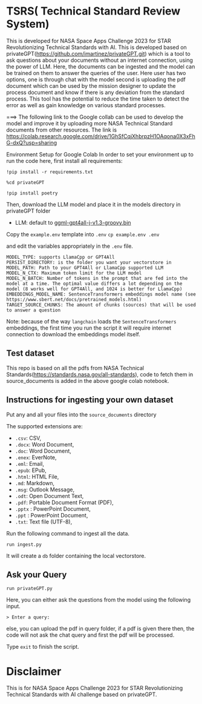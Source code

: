 # TSRS( Technical Standard Review System)
This is developed for NASA Space Apps Challenge 2023 for STAR Revolutionizing Technical Standards with AI. This is developed based on privateGPT(https://github.com/imartinez/privateGPT.git) which is a tool to ask questions about your documents without an internet connection, using the power of LLM. Here, the documents can be ingested and the model can be trained on them to answer the queries of the user. Here user has two options, one is through chat with the model second is uploading the pdf document which can be used by the mission designer to update the process document and know if there is any deviation from the standard process. This tool has the potential to reduce the time taken to detect the error as well as gain knowledge on various standard processes.

===> The following link to the Google collab can be used to develop the model and improve it by uploading more NASA Technical Standard documents from other resources. The link is https://colab.research.google.com/drive/1GhSfCqjXhbrpzH1OAqona0X3xFhG-dxQ?usp=sharing	

Environment Setup for Google Colab
In order to set your environment up to run the code here, first install all requirements:

``!pip install -r requirements.txt``

``%cd privateGPT``

```!pip install poetry```


Then, download the LLM model and place it in the models directory in privateGPT folder
- LLM: default to [ggml-gpt4all-j-v1.3-groovy.bin](https://gpt4all.io/models/ggml-gpt4all-j-v1.3-groovy.bin)

Copy the `example.env` template into `.env`
``cp example.env .env``


and edit the variables appropriately in the `.env` file.
```
MODEL_TYPE: supports LlamaCpp or GPT4All
PERSIST_DIRECTORY: is the folder you want your vectorstore in
MODEL_PATH: Path to your GPT4All or LlamaCpp supported LLM
MODEL_N_CTX: Maximum token limit for the LLM model
MODEL_N_BATCH: Number of tokens in the prompt that are fed into the model at a time. The optimal value differs a lot depending on the model (8 works well for GPT4All, and 1024 is better for LlamaCpp)
EMBEDDINGS_MODEL_NAME: SentenceTransformers embeddings model name (see https://www.sbert.net/docs/pretrained_models.html)
TARGET_SOURCE_CHUNKS: The amount of chunks (sources) that will be used to answer a question
```

Note: because of the way `langchain` loads the `SentenceTransformers` embeddings, the first time you run the script it will require internet connection to download the embeddings model itself.

## Test dataset
This repo is based on all the pdfs from NASA Technical Standards(https://standards.nasa.gov/all-standards), code to fetch them in source_documents is added in the above google colab notebook.

## Instructions for ingesting your own dataset

Put any and all your files into the `source_documents` directory

The supported extensions are:

   - `.csv`: CSV,
   - `.docx`: Word Document,
   - `.doc`: Word Document,
   - `.enex`: EverNote,
   - `.eml`: Email,
   - `.epub`: EPub,
   - `.html`: HTML File,
   - `.md`: Markdown,
   - `.msg`: Outlook Message,
   - `.odt`: Open Document Text,
   - `.pdf`: Portable Document Format (PDF),
   - `.pptx` : PowerPoint Document,
   - `.ppt` : PowerPoint Document,
   - `.txt`: Text file (UTF-8),

Run the following command to ingest all the data.

``run ingest.py``

It will create a `db` folder containing the local vectorstore. 


## Ask your Query
``run privateGPT.py``

Here, you can either ask the questions from the model using the following input.

```plaintext
> Enter a query:
```
else, you can upload the pdf in query folder, if a pdf is given there then, the code will not ask the chat query and first the pdf will be processed.

Type `exit` to finish the script.



# Disclaimer
This is for NASA Space Apps Challenge 2023 for STAR Revolutionizing Technical Standards with AI challenge based on privateGPT.
